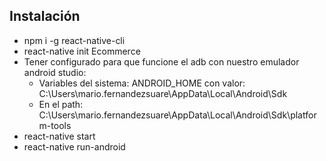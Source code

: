Instalación
------------
-	npm i -g react-native-cli
-	react-native init Ecommerce
-   Tener configurado para que funcione el adb con nuestro emulador android studio:
    -	Variables del sistema: ANDROID_HOME con valor: C:\Users\mario.fernandezsuare\AppData\Local\Android\Sdk
    -	En el path: C:\Users\mario.fernandezsuare\AppData\Local\Android\Sdk\platform-tools
-    react-native start
-    react-native run-android
